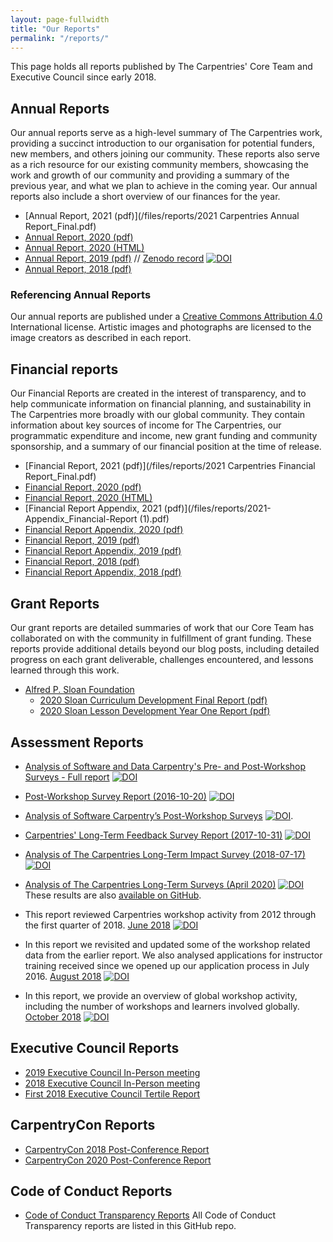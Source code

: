 ```yaml
---
layout: page-fullwidth
title: "Our Reports"
permalink: "/reports/"
---
```


This page holds all reports published by The Carpentries' Core Team and Executive Council since early 2018.

## Annual Reports

Our annual reports serve as a high-level summary of The Carpentries work, providing a succinct introduction to our organisation for potential funders, new members, and others joining our community. These reports also serve as a rich resource for our existing community members, showcasing the work and growth of our community and providing a summary of the previous year, and what we plan to achieve in the coming year. Our annual reports also include a short overview of our finances for the year.

- [Annual Report, 2021 (pdf)](/files/reports/2021 Carpentries Annual Report_Final.pdf)
- [Annual Report, 2020 (pdf)](/files/reports/Carpentries2020AnnualReport.pdf)
- [Annual Report, 2020 (HTML)](/annual-report-2020/)
- [Annual Report, 2019 (pdf)](/files/reports/TheCarpentries2019AnnualReport.pdf) // [Zenodo record](https://zenodo.org/record/3840372#.Xsgc2RNKiv4) [![DOI](https://zenodo.org/badge/DOI/10.5281/zenodo.3840372.svg)](https://doi.org/10.5281/zenodo.3840372)
- [Annual Report, 2018 (pdf)](/files/reports/TheCarpentries2018AnnualReport.pdf)


### Referencing Annual Reports

Our annual reports are published under a [Creative Commons Attribution 4.0](http://creativecommons.org/licenses/by/4.0/legalcode) International license. Artistic images and photographs are licensed to the image creators as described in each report.

## Financial reports

Our Financial Reports are created in the interest of transparency, and to help communicate information on financial planning, and sustainability in The Carpentries more broadly with our global community. They contain information about key sources of income for The Carpentries, our programmatic expenditure and income, new grant funding and community sponsorship, and a summary of our financial position at the time of release.

- [Financial Report, 2021 (pdf)](/files/reports/2021 Carpentries Financial Report_Final.pdf)
- [Financial Report, 2020 (pdf)](/files/reports/Carpentries2020FinancialReport.pdf)
- [Financial Report, 2020 (HTML)](/financial-report-2020/)
- [Financial Report Appendix, 2021 (pdf)](/files/reports/2021-Appendix_Financial-Report (1).pdf)
- [Financial Report Appendix, 2020 (pdf)](/files/reports/Carpentries2020FinancialReportAppendix.pdf)
- [Financial Report, 2019 (pdf)](/files/reports/2019FinancialReport.pdf)
- [Financial Report Appendix, 2019 (pdf)](/files/reports/2019FinancialReportAppendix.pdf)
- [Financial Report, 2018 (pdf)](/files/reports/2018FinancialReport.pdf)
- [Financial Report Appendix, 2018 (pdf)](/files/reports/2018FinancialReportAppendix.pdf)

## Grant Reports

Our grant reports are detailed summaries of work that our Core Team has collaborated on with the community in fulfillment of grant funding. These reports
provide additional details beyond our blog posts, including detailed progress on each grant deliverable, challenges
encountered, and lessons learned through this work.

- [Alfred P. Sloan Foundation](https://sloan.org)
  - [2020 Sloan Curriculum Development Final Report (pdf)](/files/reports/2020SloanCurriculumDevelopmentFinalReport.pdf)
  - [2020 Sloan Lesson Development Year One Report (pdf)](/files/reports/2020SloanLessonDevelopmentYearOneReport.pdf)

## Assessment Reports

- [Analysis of Software and Data Carpentry's Pre- and Post-Workshop Surveys - Full report](https://zenodo.org/record/1325464#.W2KGvNIzY2x) [![DOI](https://zenodo.org/badge/DOI/10.5281/zenodo.1325464.svg)](https://doi.org/10.5281/zenodo.1325464)

- [Post-Workshop Survey Report (2016-10-20)](https://doi.org/10.5281/zenodo.165858) [![DOI](https://zenodo.org/badge/DOI/10.5281/zenodo.165858.svg)](https://doi.org/10.5281/zenodo.165858)

- [Analysis of Software Carpentry’s Post-Workshop Surveys](https://doi.org/10.5281/zenodo.1043533) [![DOI](https://zenodo.org/badge/DOI/10.5281/zenodo.1043533.svg)](https://doi.org/10.5281/zenodo.1043533).

- [Carpentries' Long-Term Feedback Survey Report (2017-10-31)](https://doi.org/10.5281/zenodo.1039944) [![DOI](https://zenodo.org/badge/DOI/10.5281/zenodo.1039944.svg)](https://doi.org/10.5281/zenodo.1039944)

- [Analysis of The Carpentries Long-Term Impact Survey (2018-07-17)](https://doi.org/10.5281/zenodo.1402200) [![DOI](https://zenodo.org/badge/DOI/10.5281/zenodo.1402200.svg)](https://doi.org/10.5281/zenodo.1402200)  

- [Analysis of The Carpentries Long-Term Surveys (April 2020)](https://zenodo.org/record/3728205#.XoOlTnVKjRZ) [![DOI](https://zenodo.org/badge/DOI/10.5281/zenodo.3728205.svg)](https://doi.org/10.5281/zenodo.3728205)  These results are also [available on GitHub](https://carpentries.github.io/assessment/learner-assessment/reports/2020-01-long-term-report.html).

- This report reviewed Carpentries workshop activity from 2012 through the first quarter of 2018. [June 2018](https://doi.org/10.5281/zenodo.1404426) [![DOI](https://zenodo.org/badge/DOI/10.5281/zenodo.1404426.svg)](https://doi.org/10.5281/zenodo.1404426)   

- In this report we revisited and updated some of the workshop related data from the earlier report. We also analysed applications for instructor training received since we opened up our application process in July 2016. [August 2018](https://doi.org/10.5281/zenodo.1404428) [![DOI](https://zenodo.org/badge/DOI/10.5281/zenodo.1404428.svg)](https://doi.org/10.5281/zenodo.1404428)
- In this report, we provide an overview of global workshop activity, including the number of workshops and learners involved globally. [October 2018](https://doi.org/10.5281/zenodo.2325620) [![DOI](https://zenodo.org/badge/DOI/10.5281/zenodo.2325620.svg)](https://doi.org/10.5281/zenodo.2325620)

## Executive Council Reports

- [2019 Executive Council In-Person meeting](/blog/2019/11/ec-meeting-2019/)
- [2018 Executive Council In-Person meeting](/blog/2018/06/executive-council-meeting-report/)
- [First 2018 Executive Council Tertile Report](/blog/2018/05/ec-report/)

## CarpentryCon Reports

- [CarpentryCon 2018 Post-Conference Report](/blog/2018/09/carpentrycon-call/)
- [CarpentryCon 2020 Post-Conference Report](/files/reports/2020CarpentryCon.pdf)

## Code of Conduct Reports

- [Code of Conduct Transparency Reports](https://github.com/carpentries/executive-council-info/tree/master/code-of-conduct-transparency-reports) All Code of Conduct Transparency reports are listed in this GitHub repo.
